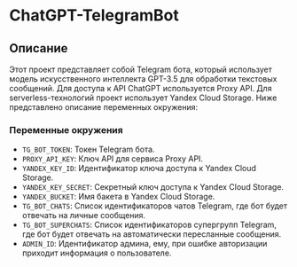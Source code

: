 # ChatGPT-TelegramBot
## Описание
Этот проект представляет собой Telegram бота, который использует модель искусственного интеллекта GPT-3.5 для обработки текстовых сообщений. Для доступа к API ChatGPT используется Proxy API. Для serverless-технологий проект использует Yandex Cloud Storage. Ниже представлено описание переменных окружения:

### Переменные окружения
- `TG_BOT_TOKEN`: Токен Telegram бота.
- `PROXY_API_KEY`: Ключ API для сервиса Proxy API.
- `YANDEX_KEY_ID`: Идентификатор ключа доступа к Yandex Cloud Storage.
- `YANDEX_KEY_SECRET`: Секретный ключ доступа к Yandex Cloud Storage.
- `YANDEX_BUCKET`: Имя бакета в Yandex Cloud Storage.
- `TG_BOT_CHATS`: Список идентификаторов чатов Telegram, где бот будет отвечать на личные сообщения.
- `TG_BOT_SUPERCHATS`: Список идентификаторов супергрупп Telegram, где бот будет отвечать на автоматически пересланные сообщения.
- `ADMIN_ID`: Идентификатор админа, ему, при ошибке авторизации приходит информация о пользователе.
